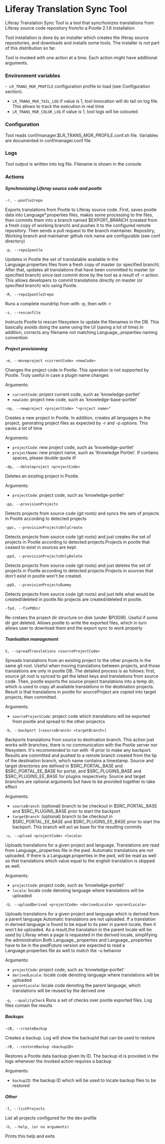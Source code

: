 Liferay Translation Sync Tool
=============================

Liferay Translation Sync Tool is a tool that syncrhonizes translations from Liferay source code repository from/to a Pootle 2.1.6 installation

Tool installation is done by an installer which creates the liferay source repositories, and downloads and installs some tools.
The installer is not part of this distribution so far.

Tool is invoked with one action at a time. Each action might have additional arguments.

### Environment variables
 -` LR_TRANS_MGR_PROFILE`    configuration profile to load (see Configuration section).
 - `LR_TRANS_MGR_TAIL_LOG`   if value is 1, tool invocation will do tail on log file. This allows to track the execution in real time
 - `LR_TRANS_MGR_COLOR_LOG`  if value is 1, tool logs will be coloured

### Configuration
Tool reads conf/manager.$LR_TRANS_MGR_PROFILE.conf.sh file. Variables are documented in conf/manager.conf file

### Logs
Tool output is written into log file. Filename is shown in the console

### Actions
##### Synchronizing Liferay source code and pootle
`-r, --pootle2repo`

Exports translations from Pootle to Liferay source code. First, saves pootle data into Language*.properties files, makes some processing to the files, then commits them into a branch named $EXPORT_BRANCH (created from a fresh copy of working branch) and pushes it to the configured remote repository. 
Then sends a pull request to the branch maintainer. Repositiry, Working branch and maintainer github nick name are configurable (see conf directory)

`-p, --repo2pootle`

Updates in Pootle the set of translatable available in the Language.properties files from a fresh copy of master (or specified branch). After that, updates all translations that have been committed to master (or specified branch) since last commit done by the tool as a result of -r action. This allows developers to commit translations directly on master (or specified branch) w/o using Pootle.

`-R, --repo2pootle2repo`

Runs a complete roundrtip from with -p, then with -r

`-s, --rescanfile`

Instructs Pootle to rescan filesystem to update the filenames in the DB. This basically avoids doing the same using the UI (saving a lot of time).In addition, corrects any filename not matching Language_<locale>.properties naming convention

##### Project provisioning
`-m, --moveproject <currentCode> <newCode>`

Changes the project code in Pootle. This operation is not supported by Pootle. Truly useful in case a plugin name changes

Arguments:
 - `currentCode`: project current code, such as 'knowledge-portlet'
 - `newCode`: project new code, such as 'knowledge-base-portlet'

`-np, --newproject <projectCode> "<project name>"`

Creates a new project in Pootle. In addition, creates all languages in the project, generating project files as expected by -r and -p options. This saves a lot of time

Arguments:
 - `projectCode`: new project code, such as 'knowledge-portlet'
 - `projectName`: new project name, such as 'Knowledge Portlet'. If contains spaces, please double quote it!

`-dp, --deleteproject <projectCode>`

Deletes an existing project in Pootle.

Arguments:
 - `projectCode`: project code, such as 'knowledge-portlet'

`-pp, --provisionProjects`

Detects projects from source code (git roots) and syncs the sets of projects in Pootle according to detected projects

`-ppc, --provisionProjectsOnlyCreate`

Detects projects from source code (git roots) and just creates the set of projects in Pootle according to detected projects.Projects in pootle that ceased to exist in sources are kept.

`-ppd, --provisionProjectsOnlyDelete`

Detects projects from source code (git roots) and just deletes the set of projects in Pootle according to detected projects.Projects in sources that don't exist in pootle won't be created.

`-ppD, --provisionProjectsDummy`

Detects projects from source code (git roots) and just tells what would be created/deleted in pootle.No projects are created/deleted in pootle.

`-fpd, --fixPODir` 

Re-cretaes the project dir structure on disk (under $PODIR). Useful if some dir got deleted. Allows pootle to write the exported files, which in turn allows user to download them and the export sync to work properly

##### Tranlsation management

`S, --spreadTranslations <sourceProjectCode>`

Spreads translations from an existing project to the other projects in the same git root. Useful when moving translations between projects, and those translations are only in pootle DB.                       The detailed process is as follows: first, source git root is synced to get the latest keys and translations from source code. Then, pootle exports the source project translations into a                   temp dir, which is used to copy all available translations in the destination projects. Result is that translations in pootle for sourceProject are copied into target projects, then committed.

Arguments:
 - `sourceProjectCode`: project code which translations will be exported from pootle and spread to the other projectcs

`-b, --backport [<sourceBranch> <targetBranch>]`

Backports translations from source to destination branch. This action just works with branches, there is no communication with the Pootle server nor filesystem. It's recommended to run with -R prior to make any backport. Results are committed and pushed to a remote branch created from the tip of the destination branch, which name contains a timestamp. Source and target directories are defined in $SRC_PORTAL_BASE and $SRC_PORTAL_EE_BASE for portal, and $SRC_PLUGINS_BASE and $SRC_PLUGINS_EE_BASE for plugins respectively. Source and target branches are optional arguments but have to be provided together to take effect

Arguments:
 - `sourceBranch`: (optional) branch to be checkout in $SRC_PORTAL_BASE and $SRC_PLUGINS_BASE prior to start the backport
 - `targetBranch`: (optional) branch to be checkout in $SRC_PORTAL_EE_BASE and $SRC_PLUGINS_EE_BASE prior to start the backport. This branch will act as base for the resulting commits

`-u, --upload <projectCode> <locale>`

Uploads translations for a given project and language. Translations are read from Language_<locale>.properties file in the pwd. Automatic translations are not uploaded. If there is a Language.properties in the pwd, will be read as well so that translations which value equal to the english translation is skipped as well.

Arguments:
 - `projectCode`: project code, such as 'knowledge-portlet'
 - `locale`: locale code denoting language where translations will be uploaded

`-U, --uploadDerived <projectCode> <derivedLocale> <parentLocale>`

Uploads translations for a given project and language which is derived from a parent language.Automatic translations are not uploaded. If a translation in derived language is found to be equal to its peer in parent locale, then it won't be uploaded. As a result,the translation in the parent locale will be used by Liferay when a page is requested in the derived locale, simplifying the administration.Both Language_<parentLocale>.properties and Language_<derivedLocale>.properties have to be in the pwdFuture version are expected to read a Language.properties file as well to match the -u behavior

Arguments:
 - `projectCode`: project code, such as 'knowledge-portlet'
 - `derivedLocale`: locale code denoting language where translations will be uploaded
 - `parentLocale`: locale code denoting the parent language, which translations will be reused by the derived one


`-q, --qualityCheck`
Runs a set of checks over pootle exported files. Log files contain the results


##### Backups
`-cB, --createBackup`

Creates a backup. Log will show the backupId that can be used to restore

`-rB, --restoreBackup <backupID>`

Restores a Pootle data backup given its ID. The backup id is provided in the logs whenever the invoked action requires a backup

Arguments:
 - `backupID`: the backup ID which will be used to locate backup files to be restored


##### Other
`-l, --listProjects`

List all projects configured for the dev profile

`-h, --help, (or no arguments)`

Prints this help and exits


